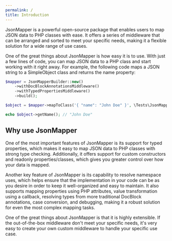 ```yaml
---
permalink: /  
title: Introduction  
---
```


JsonMapper is a powerful open-source package that enables users to map JSON data to PHP classes with ease. It offers a 
series of middleware that can be arranged and sorted to meet your specific needs, making it a flexible solution for a 
wide range of use cases.

One of the great things about JsonMapper is how easy it is to use. With just a few lines of code, you can map JSON data 
to a PHP class and start working with it right away. For example, the following code maps a JSON string to a 
SimpleObject class and returns the name property:
```php
$mapper = JsonMapperBuilder::new()
    ->withDocBlockAnnotationsMiddleware()
    ->withTypedPropertiesMiddleware()
    ->build();

$object = $mapper->mapToClass('{ "name": "John Doe" }', \Tests\JsonMapper\Implementation\SimpleObject::class);

echo $object->getName(); // "John Doe"
```

## Why use JsonMapper
One of the most important features of JsonMapper is its support for typed properties, which makes it easy to map JSON
data to PHP classes with strong type checking. Additionally, it offers support for custom constructors and readonly
properties/classes, which gives you greater control over how your data is mapped.

Another key feature of JsonMapper is its capability to resolve namespace uses, which helps ensure that the implementation
in your code can be as you desire in order to keep it well-organized and easy to maintain. It also supports mapping
properties using PHP attributes, value transformation using a callback, resolving types from more traditional DocBlock
annotations, case conversion, and debugging, making it a robust solution for even the most complex mapping tasks.

One of the great things about JsonMapper is that it is highly extensible. If the out-of-the-box middleware don't meet 
your specific needs, it's very easy to create your own custom middleware to handle your specific use case.
